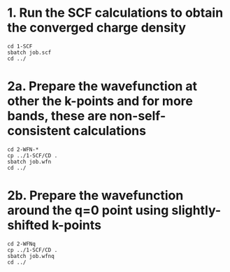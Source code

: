 

# 1. Run the SCF calculations to obtain the converged charge density 

    cd 1-SCF
    sbatch job.scf
    cd ../


# 2a. Prepare the wavefunction at other the k-points and for more bands, these are non-self-consistent calculations

    cd 2-WFN-*
    cp ../1-SCF/CD .
    sbatch job.wfn
    cd ../

# 2b. Prepare the wavefunction around the q=0 point using slightly-shifted k-points

    cd 2-WFNq
    cp ../1-SCF/CD .
    sbatch job.wfnq 
    cd ../

